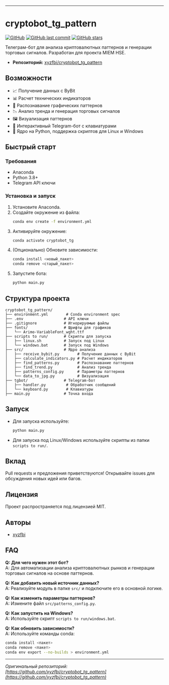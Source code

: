 
---

# cryptobot_tg_pattern

[![GitHub](https://img.shields.io/github/license/xyzfbi/cryptobot_tg_pattern)](https://github.com/xyzfbi/cryptobot_tg_pattern)
[![GitHub last commit](https://img.shields.io/github/last-commit/xyzfbi/cryptobot_tg_pattern)](https://github.com/xyzfbi/cryptobot_tg_pattern/commits/main)
[![GitHub stars](https://img.shields.io/github/stars/xyzfbi/cryptobot_tg_pattern?style=social)](https://github.com/xyzfbi/cryptobot_tg_pattern)

Телеграм-бот для анализа криптовалютных паттернов и генерации торговых сигналов. Разработан для проекта MIEM HSE.

- **Репозиторий:** [xyzfbi/cryptobot_tg_pattern](https://github.com/xyzfbi/cryptobot_tg_pattern)

## Возможности

- 📈 Получение данных с ByBit
- 📊 Расчет технических индикаторов
- 🔎 Распознавание графических паттернов
- 📉 Анализ тренда и генерация торговых сигналов
- 🖼️ Визуализация паттернов
- 🤖 Интерактивный Telegram-бот с клавиатурами
- 🐍 Ядро на Python, поддержка скриптов для Linux и Windows

## Быстрый старт

### Требования
- Anaconda
- Python 3.8+
- Telegram API ключи

### Установка и запуск

1. Установите Anaconda.
2. Создайте окружение из файла:
   ```bash
   conda env create -f environment.yml
   ```
3. Активируйте окружение:
   ```bash
   conda activate cryptobot_tg
   ```
4. (Опционально) Обновите зависимости:
   ```bash
   conda install <новый_пакет>
   conda remove <старый_пакет>
   ```
5. Запустите бота:
   ```bash
   python main.py
   ```

## Структура проекта

```
cryptobot_tg_pattern/
├── environment.yml        # Conda environment spec
├── .env                  # API ключи
├── .gitignore            # Игнорируемые файлы
├── fonts/                # Шрифты для графиков
│   └── Arimo-VariableFont_wght.ttf
├── scripts to run/       # Скрипты для запуска
│   ├── linux.sh          # Запуск под Linux
│   └── windows.bat       # Запуск под Windows
├── src/                  # Ядро анализа
│   ├── receive_bybit.py        # Получение данных с ByBit
│   ├── calculate_indicators.py # Расчет индикаторов
│   ├── find_patterns.py        # Распознавание паттернов
│   ├── find_trend.py           # Анализ тренда
│   ├── patterns_config.py      # Параметры паттернов
│   └── data_to_jpg.py          # Визуализация
├── tgbot/                # Telegram-бот
│   ├── handler.py         # Обработчик сообщений
│   └── keyboard.py        # Клавиатуры
├── main.py               # Точка входа
```

## Запуск

- Для запуска используйте:
  ```bash
  python main.py
  ```
- Для запуска под Linux/Windows используйте скрипты из папки `scripts to run/`.

## Вклад

Pull requests и предложения приветствуются! Открывайте issues для обсуждения новых идей или багов.

## Лицензия

Проект распространяется под лицензией MIT.

## Авторы

- [xyzfbi](https://github.com/xyzfbi)

## FAQ

**Q: Для чего нужен этот бот?**  
A: Для автоматизации анализа криптовалютных рынков и генерации торговых сигналов на основе паттернов.

**Q: Как добавить новый источник данных?**  
A: Реализуйте модуль в папке `src/` и подключите его в основной логике.

**Q: Как изменить параметры паттернов?**  
A: Измените файл `src/patterns_config.py`.

**Q: Как запустить на Windows?**  
A: Используйте скрипт `scripts to run/windows.bat`.

**Q: Как обновить зависимости?**  
A: Используйте команды conda:
   ```bash
   conda install <пакет>
   conda remove <пакет>
   conda env export --no-builds > environment.yml
   ```

---

_Оригинальный репозиторий: [https://github.com/xyzfbi/cryptobot_tg_pattern](https://github.com/xyzfbi/cryptobot_tg_pattern)_
